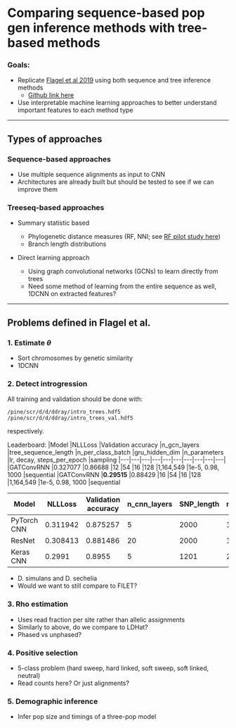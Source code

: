 # Comparing sequence-based pop gen inference methods with tree-based methods

### Goals: 
- Replicate [Flagel et al 2019](https://academic.oup.com/mbe/article/36/2/220/5229930) using both sequence and tree inference methods
  - [Github link here](https://github.com/flag0010/pop_gen_cnn/tree/master)
- Use interpretable machine learning approaches to better understand important features to each method type

---

## Types of approaches

### Sequence-based approaches

- Use multiple sequence alignments as input to CNN
- Architectures are already built but should be tested to see if we can improve them

### Treeseq-based approaches

- Summary statistic based
  - Phylogenetic distance measures (RF, NNI; see [RF pilot study here](/pilot/pilot.ipynb))
  - Branch length distributions
  
- Direct learning approach
  - Using graph convolutional networks (GCNs) to learn directly from trees
  - Need some method of learning from the entire sequence as well, 1DCNN on extracted features?
  
---

## Problems defined in Flagel et al.

### 1. Estimate $\theta$ 

- Sort chromosomes by genetic similarity
- 1DCNN

### 2. Detect introgression
All training and validation should be done with: 
```
/pine/scr/d/d/ddray/intro_trees.hdf5
/pine/scr/d/d/ddray/intro_trees_val.hdf5
```
respectively.

Leaderboard:
|Model   |NLLLoss   |Validation accuracy   |n_gcn_layers   |tree_sequence_length   |n_per_class_batch   |gru_hidden_dim   |n_parameters   |lr, decay, steps_per_epoch   |sampling
|---|---|---|---|---|---|---|---|---|---|
|GATConvRNN   |0.327077   |0.86688   |12   |54   |16   |128    |1,164,549    |1e-5, 0.98, 1000    |sequential
|GATConvRNN   |**0.29515**   |0.88429   |16   |54   |16   |128    |1,164,549    |1e-5, 0.98, 1000    |sequential

|Model   |NLLLoss   |Validation accuracy   |n_cnn_layers   |SNP_length   |n_per_class_batch   |n_parameters   |lr,  steps_per_epoch   |sampling |seriated |metric |data
|---|---|---|---|---|---|---|---|---|---|---|---|
|PyTorch CNN |0.311942  |0.875257 |5  |2000  |16  |8,292,611   |1e-6,3000   |sequential |True |cosine |intro_trees
|ResNet|0.308413 |0.881486 |20 |2000 |16  |11,174,915 |1e-5,3000 |sequential |True |cosine |intro_trees
|Keras CNN |0.2991 |0.8955 |5 |1201 |256 |5,032,067 |1e-3,870 |sequential |False |N/A |big_sim

- D. simulans and D. sechelia
- Would we want to still compare to FILET?

### 3. Rho estimation

- Uses read fraction per site rather than allelic assignments
- Similarly to above, do we compare to LDHat?
- Phased vs unphased? 

### 4. Positive selection

- 5-class problem (hard sweep, hard linked, soft sweep, soft linked, neutral)
- Read counts here? Or just alignments?

### 5. Demographic inference

- Infer pop size and timings of a three-pop model

